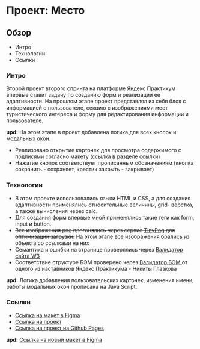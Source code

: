 # Проект: Место

## Обзор
* Интро
* Технологии
* Ссылки



### Интро

Второй проект второго спринта на платформе Яндекс Практикум впервые ставит задачу по созданию форм и реализации ее адаптивности.
На прошлом этапе проект представлял из себя блок с информацией о пользователе, секцию с изображениями мест туристического интереса и форму для редактирования информации и пользователе.

**upd:** На этом этапе в проект добавлена логика для всех кнопок и модальных окон. 
* Реализовано открытие карточек для просмотра содержимого с подписями согласно макету (ссылка в разделе ссылки)
* Нажатие кнопок соответствует прописанным обозначениям (кнопка сохранить - сохраняет, крестик закрыть - закрывает)


### Технологии
* В этом проекте использовались языки HTML и CSS, а для создания адаптивности применялись относительные величины, grid- верстка, а также вычисления через calc.
* Для создания форм впервые мной применялись такие теги как form, input и button.
* ~~Все изображения png прогонялись через сервис [TinyPng](https://tinypng.com/) для оптимизации загрузки.~~ На этом этапе все изображения брались из объекта со ссылками на них
* Семантика и ошибки на странице проверялись через [Валидатор сайта W3](https://validator.w3.org/) 
* Соответствие структуре БЭМ проверено через [Валидатор БЭМ ](https://nglazov.github.io/bem-validator-page/) от одного из наставников Яндекс Практикума - Никиты Глазкова

**upd:** Логика добавления пользовательских карточек, изменения имени, работы модальных окон прописана на Java Script.

### Ссылки

* [Ссылка на макет в Figma](https://www.figma.com/file/2cn9N9jSkmxD84oJik7xL7/JavaScript.-Sprint-4?node-id=0%3A1)
* [Ссылка на проект ](https://github.com/pazinmd/mesto-project)
* [Ссылка на проект на Github Pages](https://pazinmd.github.io/mesto-project/)

**upd:**  [Ссылка на новый макет в Figma](https://www.figma.com/file/bjyvbKKJN2naO0ucURl2Z0/JavaScript.-Sprint-5?node-id=0%3A1)

